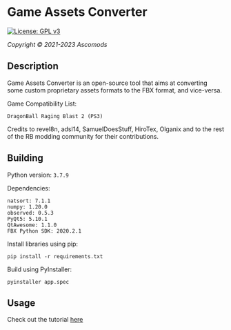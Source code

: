 # Game Assets Converter

[![License: GPL v3](https://img.shields.io/badge/License-GPLv3-blue.svg)](https://www.gnu.org/licenses/gpl-3.0)

*Copyright © 2021-2023 Ascomods*

## Description

Game Assets Converter is an open-source tool that aims at converting
some custom proprietary assets formats to the FBX format, and vice-versa.

Game Compatibility List:
```
DragonBall Raging Blast 2 (PS3)
```

Credits to revel8n, adsl14, SamuelDoesStuff, HiroTex, Olganix and to the rest of the RB modding community for their contributions.

## Building

Python version: `3.7.9`

Dependencies:
```
natsort: 7.1.1
numpy: 1.20.0
observed: 0.5.3
PyQt5: 5.10.1
QtAwesome: 1.1.0
FBX Python SDK: 2020.2.1
```
Install libraries using pip:
```
pip install -r requirements.txt
```
Build using PyInstaller:
```
pyinstaller app.spec
```

## Usage

Check out the tutorial [here](https://www.youtube.com/watch?v=HiU3i0ZZn2I&list=PL1zfdnvxzp12kg2b_ubdOqmoTyLLE3gcY)